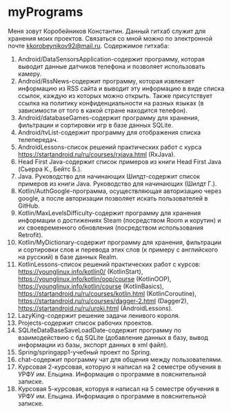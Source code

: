 # myPrograms
Меня зовут Коробейников Константин. Данный гитхаб служит для хранения моих проектов. Связаться со мной можно по электронной почте kkorobeynikov92@mail.ru.
Содержимое гитхаба:
1. Android/DataSensorsApplication-содержит программу, которая выводит данные датчиков телефона и позволяет использовать камеру.
2. Android/RssNews-содержит программу, которая извлекает информацию из RSS сайта и выводит эту информацию в виде списка ссылок, каждую из которых можно открыть. Также присутствует ссылка на политику конфиденциальности на разных языках (в зависимости от того в какой стране находится телефон).
3. Android/databaseGames-содержит программу для хранения, фильтрации и сортировки игр в базе данных SQLite.
4. Android/tvList-содержит программу для отображения списка телепередач.
5. AndroidLessons-список решений практических работ с курса https://startandroid.ru/ru/courses/rxjava.html (RxJava).
6. Head First Java-содержит список примеров из книги Head First Java (Сьерра К., Бейтс Б.).
7. Java. Руководство для начинающих Шилдт-содержит список примеров из книги Java. Руководство для начинающих (Шилдт Г.).
8. Kotlin/AuthGoogle-программа, осуществляющая авторизацию через google, а после авторизации позволяет искать пользователей в GitHub.
9. Kotlin/MaxLevelsDifficulty-содержит программу для хранения информации о достижениях Steam (посредством Room и корутин) и их своевременного обновления (посредством использования Retrofit).
10. Kotlin/MyDictionary-содержит программу для хранения, фильтрации и сортировки слов и перевода этих слов (к примеру с английского на русский) в базе данных Realm.
11. KotlinLessons-список решений практических работ с курсов: https://younglinux.info/kotlin0/ (KotlinStart), https://younglinux.info/kotlin/oop/course (KotlinOOP), https://younglinux.info/kotlin/course (KotlinBasics), https://startandroid.ru/ru/courses/kotlin.html (KotlinCoroutine), https://startandroid.ru/ru/courses/dagger-2.html (Dagger2), https://startandroid.ru/ru/uroki.html (AndroidLessons).
12. LazyKing-содержит решение задачи ленивого короля.
13. Projects-содержит список рабочих проектов.
14. SQLiteDataBaseSaveLoadDate-содержит программу по взаимодействию с бд SQLite (добавление данных в базу, вывод информации из базы, экспорт данных в xml файл).
15. Spring/springapp1-учебный проект по Spring.
16. chat-содержит программу чат для общения между пользователями.
17. Курсовая 2-курсовая, которую я написал на 2 семестре обучения в УРФУ им. Ельцина. Информация о программе в пояснительной записке.
18. Курсовая 5-курсовая, которуя я написал на 5 семестре обучения в УРФУ им. Ельцина. Информация о программе в пояснительной записке.
